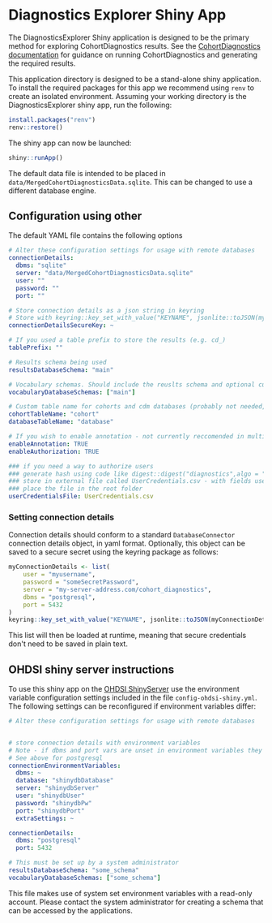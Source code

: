 # Diagnostics Explorer Shiny App
The DiagnosticsExplorer Shiny application is designed to be the primary method for exploring CohortDiagnostics results.
See the [CohortDiagnostics documentation](https://ohdsi.github.io/CohortDiagnostics/index.html) for guidance on running CohortDiagnostics and generating the required results.

This application directory is designed to be a stand-alone shiny application.
To install the required packages for this app we recommend using `renv` to create an isolated environment.
Assuming your working directory is the DiagnosticsExplorer shiny app, run the following:

```R
install.packages("renv")
renv::restore()
```

The shiny app can now be launched:

```R
shiny::runApp()
```

The default data file is intended to be placed in `data/MergedCohortDiagnosticsData.sqlite`.
This can be changed to use a different database engine.

## Configuration using other
The default YAML file contains the following options
```yaml
# Alter these configuration settings for usage with remote databases
connectionDetails:
  dbms: "sqlite"
  server: "data/MergedCohortDiagnosticsData.sqlite"
  user: ""
  password: ""
  port: ""

# Store connection details as a json string in keyring
# Store with keyring::key_set_with_value("KEYNAME", jsonlite::toJSON(myConnectionDetails))
connectionDetailsSecureKey: ~

# If you used a table prefix to store the results (e.g. cd_)
tablePrefix: ""

# Results schema being used
resultsDatabaseSchema: "main"

# Vocabulary schemas. Should include the reuslts schema and optional custom vocabularies
vocabularyDatabaseSchemas: ["main"]

# Custom table name for cohorts and cdm databases (probably not needed, ignores table prefix)
cohortTableName: "cohort"
databaseTableName: "database"

# If you wish to enable annotation - not currently reccomended in multi-user environments
enableAnnotation: TRUE
enableAuthorization: TRUE

### if you need a way to authorize users
### generate hash using code like digest::digest("diagnostics",algo = "sha512")
### store in external file called UserCredentials.csv - with fields userId, hashCode
### place the file in the root folder
userCredentialsFile: UserCredentials.csv
```

### Setting connection details

Connection details should conform to a standard `DatabaseConnector` connection details object, in yaml format.
Optionally, this object can be saved to a secure secret using the keyring package as follows:

```R
myConnectionDetails <- list(
    user = "myusername",
    password = "someSecretPassword",
    server = "my-server-address.com/cohort_diagnostics",
    dbms = "postgresql",
    port = 5432
)
keyring::key_set_with_value("KEYNAME", jsonlite::toJSON(myConnectionDetails))
```

This list will then be loaded at runtime, meaning that secure credentials don't need to be saved in plain
text.

## OHDSI shiny server instructions
To use this shiny app on the [OHDSI ShinyServer](https://github.com/OHDSI/ShinyDeploy) use the environment variable
configuration settings included in the file `config-ohdsi-shiny.yml`.
The following settings can be reconfigured if environment variables differ:

```yaml
# Alter these configuration settings for usage with remote databases


# store connection details with environment variables
# Note - if dbms and port vars are unset in environment variables they will default to above connectionDetails settings
# See above for postgresql
connectionEnvironmentVariables:
  dbms: ~
  database: "shinydbDatabase"
  server: "shinydbServer"
  user: "shinydbUser"
  password: "shinydbPw"
  port: "shinydbPort"
  extraSettings: ~

connectionDetails:
  dbms: "postgresql"
  port: 5432

# This must be set up by a system administrator
resultsDatabaseSchema: "some_schema"
vocabularyDatabaseSchemas: ["some_schema"]
```


This file makes use of system set environment variables with a read-only account.
Please contact the system administrator for creating a schema that can be accessed by the applications.
